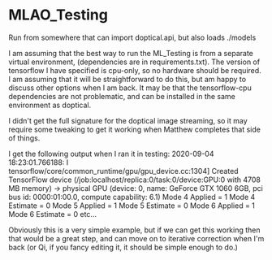 # MLAO_Testing
 
Run from somewhere that can import doptical.api, but also loads ./models

I am assuming that the best way to run the ML_Testing is from a separate virtual environment, (dependencies are in requirements.txt). The version of tensorflow I have specified is cpu-only, so no hardware should be required. I am assuming that it will be straightforward to do this, but am happy to discuss other options when I am back. It may be that the tensorflow-cpu dependencies are not problematic, and can be installed in the same environment as doptical.

I didn't get the full signature for the doptical image streaming, so it may require some tweaking to get it working when Matthew completes that side of things.

I get the following output when I ran it in testing:
2020-09-04 18:23:01.766188: I tensorflow/core/common_runtime/gpu/gpu_device.cc:1304] Created TensorFlow device (/job:localhost/replica:0/task:0/device:GPU:0 with 4708 MB memory) -> physical GPU (device: 0, name: GeForce GTX 1060 6GB, pci bus id: 0000:01:00.0, compute capability: 6.1)
Mode 4 Applied = 1
Mode 4 Estimate = 0
Mode 5 Applied = 1
Mode 5 Estimate = 0
Mode 6 Applied = 1
Mode 6 Estimate = 0
etc...

Obviously this is a very simple example, but if we can get this working then that would be a great step, and can move on to iterative correction when I'm back (or Qi, if you fancy editing it, it should be simple enough to do.)
